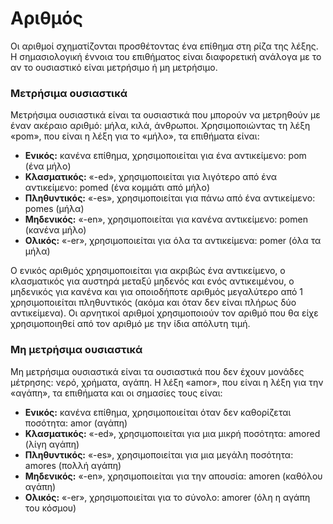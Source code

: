 # Αριθμός

Οι αριθμοί σχηματίζονται προσθέτοντας ένα επίθημα στη ρίζα της λέξης.
Η σημασιολογική έννοια του επιθήματος είναι διαφορετική ανάλογα με το αν το ουσιαστικό είναι μετρήσιμο ή μη μετρήσιμο.

### Μετρήσιμα ουσιαστικά

Μετρήσιμα ουσιαστικά είναι τα ουσιαστικά που μπορούν να μετρηθούν με έναν ακέραιο αριθμό: μήλα, κιλά, άνθρωποι.
Χρησιμοποιώντας τη λέξη «pom», που είναι η λέξη για το «μήλο», τα επιθήματα είναι:

- **Ενικός:** κανένα επίθημα, χρησιμοποιείται για ένα αντικείμενο: pom (ένα μήλο)
- **Κλασματικός:** «-ed», χρησιμοποιείται για λιγότερο από ένα αντικείμενο: pomed (ένα κομμάτι από μήλο)
- **Πληθυντικός:** «-es», χρησιμοποιείται για πάνω από ένα αντικείμενο: pomes (μήλα)
- **Μηδενικός:** «-en», χρησιμοποιείται για κανένα αντικείμενο: pomen (κανένα μήλο)
- **Ολικός:** «-er», χρησιμοποιείται για όλα τα αντικείμενα: pomer (όλα τα μήλα)

Ο ενικός αριθμός χρησιμοποιείται για ακριβώς ένα αντικείμενο, ο κλασματικός για αυστηρά μεταξύ μηδενός και ενός αντικειμένου, ο μηδενικός για κανένα και για οποιοδήποτε αριθμός μεγαλύτερο από 1 χρησιμοποιείται πληθυντικός (ακόμα και όταν δεν είναι πλήρως δύο αντικείμενα).
Οι αρνητικοί αριθμοί χρησιμοποιούν τον αριθμό που θα είχε χρησιμοποιηθεί από τον αριθμό με την ίδια απόλυτη τιμή.

### Μη μετρήσιμα ουσιαστικά

Μη μετρήσιμα ουσιαστικά είναι τα ουσιαστικά που δεν έχουν μονάδες μέτρησης: νερό, χρήματα, αγάπη.
Η λέξη «amor», που είναι η λέξη για την «αγάπη», τα επιθήματα και οι σημασίες τους είναι:

- **Ενικός:** κανένα επίθημα, χρησιμοποιείται όταν δεν καθορίζεται ποσότητα: amor (αγάπη)
- **Κλασματικός:** «-ed», χρησιμοποιείται για μια μικρή ποσότητα: amored (λίγη αγάπη)
- **Πληθυντικός:** «-es», χρησιμοποιείται για μια μεγάλη ποσότητα: amores (πολλή αγάπη)
- **Μηδενικός:** «-en», χρησιμοποιείται για την απουσία: amoren (καθόλου αγάπη)
- **Ολικός:** «-er», χρησιμοποιείται για το σύνολο: amorer (όλη η αγάπη του κόσμου)
